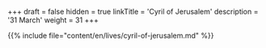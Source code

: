 +++
draft = false
hidden = true
linkTitle = 'Cyril of Jerusalem'
description = '31 March'
weight = 31
+++

{{% include file="content/en/lives/cyril-of-jerusalem.md" %}}

